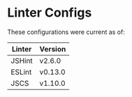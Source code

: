 Linter Configs
==============

These configurations were current as of:

| Linter | Version   |
| ------ | --------- |
| JSHint | v2.6.0   |
| ESLint | v0.13.0   |
| JSCS   | v1.10.0    |
